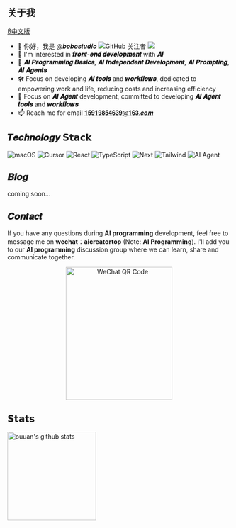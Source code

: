 ## 关于我

[ß中文版](./README.md)

- 👋 你好，我是 @𝒃𝒐𝒃𝒐𝒔𝒕𝒖𝒅𝒊𝒐 ![GitHub 关注者](https://img.shields.io/github/followers/bobostudio?style=social) ![](https://komarev.com/ghpvc/?username=bobostudio&label=visitors)
- 👀 I'm interested in **𝒇𝒓𝒐𝒏𝒕-𝒆𝒏𝒅 𝒅𝒆𝒗𝒆𝒍𝒐𝒑𝒎𝒆𝒏𝒕** with **𝑨𝑰**
- 🤖 **𝑨𝑰 𝑷𝒓𝒐𝒈𝒓𝒂𝒎𝒎𝒊𝒏𝒈 𝑩𝒂𝒔𝒊𝒄𝒔**, **𝑨𝑰 𝑰𝒏𝒅𝒆𝒑𝒆𝒏𝒅𝒆𝒏𝒕 𝑫𝒆𝒗𝒆𝒍𝒐𝒑𝒎𝒆𝒏𝒕**, **𝑨𝑰 𝑷𝒓𝒐𝒎𝒑𝒕𝒊𝒏𝒈**, **𝑨𝑰 𝑨𝒈𝒆𝒏𝒕𝒔**
- 🛠️ Focus on developing **𝑨𝑰 𝒕𝒐𝒐𝒍𝒔** and **𝒘𝒐𝒓𝒌𝒇𝒍𝒐𝒘𝒔**, dedicated to empowering work and life, reducing costs and increasing efficiency  
- 🤝 Focus on **𝑨𝑰 𝑨𝒈𝒆𝒏𝒕** development, committed to developing **𝑨𝑰 𝑨𝒈𝒆𝒏𝒕 𝒕𝒐𝒐𝒍𝒔** and **𝒘𝒐𝒓𝒌𝒇𝒍𝒐𝒘𝒔**
- 📫 Reach me for email 𝟏𝟓𝟗𝟏𝟗𝟖𝟓𝟒𝟔𝟑𝟗@𝟏𝟔𝟑.𝒄𝒐𝒎



## 𝑻𝒆𝒄𝒉𝒏𝒐𝒍𝒐𝒈𝒚  𝗦𝘁𝗮𝗰𝗸

![macOS](https://img.shields.io/badge/操作系统-macOS-informational?style=flat-square&logo=apple&logoColor=white) ![Cursor](https://img.shields.io/badge/编辑器-Cursor-blue?style=flat-square&logo=cursor&logoColor=white) ![React](https://img.shields.io/badge/React-blue?style=flat-square&logo=react&logoColor=white) ![TypeScript](https://img.shields.io/badge/TypeScript-blue?style=flat-square&logo=typescript&logoColor=white) ![Next](https://img.shields.io/badge/Next-blue?style=flat-square&logo=nextdotjs&logoColor=white) ![Tailwind](https://img.shields.io/badge/Tailwind-blue?style=flat-square&logo=tailwind-css&logoColor=white) ![AI Agent](https://img.shields.io/badge/AI%20Agent-blue?style=flat-square&logo=ai&logoColor=white)

## 𝑩𝒍𝒐𝒈

coming soon...

## 𝑪𝒐𝒏𝒕𝒂𝒄𝒕

If you have any questions during **AI programming** development, feel free to message me on **wechat**：**aicreatortop** (Note: **AI Programming**). I'll add you to our **AI programming** discussion group where we can learn, share and communicate together.

<p align="center">
<img alt="WeChat QR Code" src="https://www.bobostudio.eu.org/images/wechat-qr.jpg" width="240" height="300">
</p>


## 𝗦𝘁𝗮𝘁𝘀

<p align="left">
<img alt="ouuan's github stats" height='200' src="https://github-readme-stats.vercel.app/api?username=bobostudio&show_icons=true&include_all_commits=true">
</p>

